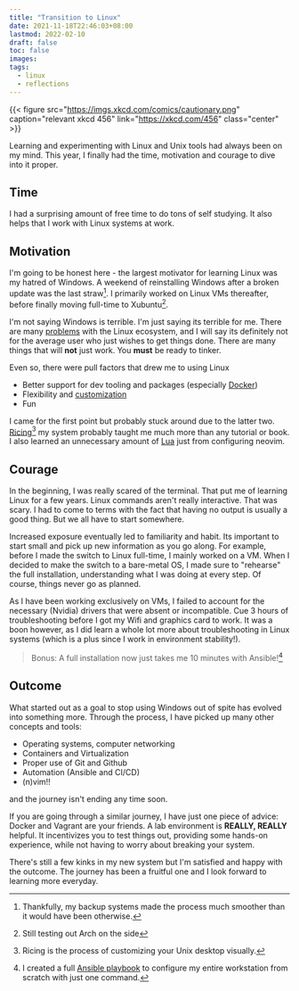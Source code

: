 ```yaml
---
title: "Transition to Linux"
date: 2021-11-18T22:46:03+08:00
lastmod: 2022-02-10
draft: false
toc: false
images:
tags:
  - linux
  - reflections
---
```


{{< figure src="https://imgs.xkcd.com/comics/cautionary.png" caption="relevant xkcd 456" link="https://xkcd.com/456" class="center" >}}

Learning and experimenting with Linux and Unix tools had always been on my mind.
This year, I finally had the time, motivation and courage to dive into it
proper.

<!--more-->

## Time

I had a surprising amount of free time to do tons of self studying. It also
helps that I work with Linux systems at work.

## Motivation

I'm going to be honest here - the largest motivator for learning Linux was my
hatred of Windows. A weekend of reinstalling Windows after a broken update was
the last straw[^1]. I primarily worked on Linux VMs thereafter, before finally
moving full-time to Xubuntu[^2].

I'm not saying Windows is terrible. I'm just saying its terrible for me. There
are many [problems](https://corn.codeberg.page/notlinux.html) with the Linux
ecosystem, and I will say its definitely not for the average user who just
wishes to get things done. There are many things that will **not** just work.
You **must** be ready to tinker.

Even so, there were pull factors that drew me to using Linux
- Better support for dev tooling and packages (especially [Docker](https://www.docker.com/))
- Flexibility and [customization](https://github.com/kencx/dotfiles)
- Fun

I came for the first point but probably stuck around due to the latter two.
[Ricing](https://www.reddit.com/r/unixporn/)[^3] my system probably taught me
much more than any tutorial or book. I also learned an unnecessary amount of
[Lua](https://vonheikemen.github.io/devlog/tools/configuring-neovim-using-lua/)
just from configuring neovim.

## Courage

In the beginning, I was really scared of the terminal. That put me of learning
Linux for a few years. Linux commands aren't really interactive. That was scary.
I had to come to terms with the fact that having no output is usually a good
thing. But we all have to start somewhere.

Increased exposure eventually led to familiarity and habit. Its important to
start small and pick up new information as you go along. For example, before I
made the switch to Linux full-time, I mainly worked on a VM. When I decided to
make the switch to a bare-metal OS, I made sure to "rehearse" the full
installation, understanding what I was doing at every step. Of course, things
never go as planned.

As I have been working exclusively on VMs, I failed to account for the necessary
(Nvidia) drivers that were absent or incompatible. Cue 3 hours of
troubleshooting before I got my Wifi and graphics card to work. It was a boon
however, as I did learn a whole lot more about troubleshooting in Linux systems
(which is a plus since I work in environment stability!).

>Bonus: A full installation now just takes me 10 minutes with Ansible![^4]

## Outcome

What started out as a goal to stop using Windows out of spite has evolved into
something more. Through the process, I have picked up many other concepts and
tools:
- Operating systems, computer networking
- Containers and Virtualization
- Proper use of Git and Github
- Automation (Ansible and CI/CD)
- (n)vim!!

and the journey isn't ending any time soon.

If you are going through a similar journey, I have just one piece of advice:
Docker and Vagrant are your friends. A lab environment is **REALLY, REALLY**
helpful. It incentivizes you to test things out, providing some hands-on
experience, while not having to worry about breaking your system.

There's still a few kinks in my new system but I'm satisfied and happy with the
outcome. The journey has been a fruitful one and I look forward to learning more
everyday.

[^1]: Thankfully, my backup systems made the process much smoother than it would
  have been otherwise.
[^2]: Still testing out Arch on the side
[^3]: Ricing is the process of customizing your Unix desktop visually.
[^4]: I created a full [Ansible playbook](https://github.com/kencx/playbooks) to
  configure my entire workstation from scratch with just one command.
